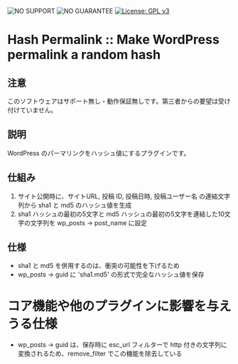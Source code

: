 ![NO SUPPORT](http://add.sh/images/no-support.png) ![NO GUARANTEE](http://add.sh/images/no-guarantee.png) [![License: GPL v3](https://img.shields.io/badge/License-GPLv3-blue.svg)](https://www.gnu.org/licenses/gpl-3.0)

# Hash Permalink :: Make WordPress permalink a random hash

## 注意

このソフトウェアはサポート無し・動作保証無しです。第三者からの要望は受け付けていません。

## 説明

WordPress のパーマリンクをハッシュ値にするプラグインです。


## 仕組み

1. サイト公開時に、サイトURL, 投稿 ID, 投稿日時, 投稿ユーザー名 の連結文字列から sha1 と md5 のハッシュ値を生成
2. sha1 ハッシュの最初の5文字と md5 ハッシュの最初の5文字を連結した10文字の文字列を wp_posts -> post_name に設定

## 仕様

* sha1 と md5 を併用するのは、衝突の可能性を下げるため
* wp_posts -> guid に 'sha1.md5' の形式で完全なハッシュ値を保存

# コア機能や他のプラグインに影響を与えうる仕様

* wp_posts -> guid は、保存時に esc_url フィルターで http 付きの文字列に変換されるため、remove_filter でこの機能を除去している



